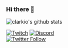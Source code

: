 ### Hi there 👋

![clarkio's github stats](https://github-readme-stats.vercel.app/api?username=clarkio&show_icons=true&theme=tokyonight)

[![Twitch](https://img.shields.io/twitch/status/clarkio?color=blueviolet)](https://www.twitch.tv/clarkio)
[![Discord](https://img.shields.io/discord/421902136457035777)](https://discord.gg/xB95beJ)
<br>
[![Twitter Follow](https://img.shields.io/twitter/follow/_clarkio?logo=twitter&style=plastic)](https://twitter.com/intent/follow?screen_name=_clarkio)

<!--
**clarkio/clarkio** is a ✨ _special_ ✨ repository because its `README.md` (this file) appears on your GitHub profile.

Here are some ideas to get you started:

- 🔭 I’m currently working on ...
- 🌱 I’m currently learning ...
- 👯 I’m looking to collaborate on ...
- 🤔 I’m looking for help with ...
- 💬 Ask me about ...
- 📫 How to reach me: ...
- 😄 Pronouns: ...
- ⚡ Fun fact: ...
-->
